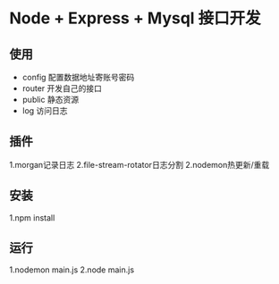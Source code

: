 # Node + Express + Mysql 接口开发

## 使用

- config 配置数据地址寄账号密码
- router 开发自己的接口
- public 静态资源
- log 访问日志

## 插件

1.morgan记录日志
2.file-stream-rotator日志分割 
2.nodemon热更新/重载 

## 安装

1.npm install

## 运行

1.nodemon main.js
2.node main.js
